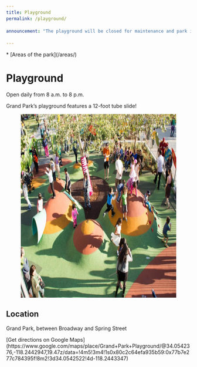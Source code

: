 ```yaml
---
title: Playground
permalink: /playground/

announcement: "The playground will be closed for maintenance and park improvements, (including a new shade structure) from Wednesday, June 19 through Wednesday, July 3. Thank you for your patience."

---
```


<nav markdown="1">
* [Areas of the park](/areas/)
</nav>

# Playground

Open daily from 8 a.m. to 8 p.m.

<p style="grid-column-start: 2" markdown="1">
Grand Park’s playground features a 12-foot tube slide!<br />
<!-- <small>(recommended for ages 2-12)</small> -->
</p>

<figure>
  <img src="/uploads/areas/playground-2.jpg" alt="Playground" height="500" />
</figure>

## Location

Grand Park, between Broadway and Spring Street

<p class="action" markdown="1">
[Get directions on Google Maps](https://www.google.com/maps/place/Grand+Park+Playground/@34.0542376,-118.2442947,19.47z/data=!4m5!3m4!1s0x80c2c64efa935b59:0x77b7e277c784395f!8m2!3d34.0542522!4d-118.2443347)
</p>

